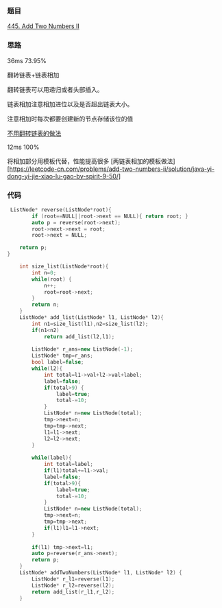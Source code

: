 ### 题目
[445. Add Two Numbers II](https://leetcode-cn.com/problems/add-two-numbers-ii/submissions/)
### 思路
36ms 73.95%

翻转链表+链表相加

翻转链表可以用递归或者头部插入。

链表相加注意相加进位以及是否超出链表大小。

注意相加时每次都要创建新的节点存储该位的值

[不用翻转链表的做法](https://leetcode-cn.com/problems/add-two-numbers-ii/solution/cdi-gui-jie-fa-by-naihai/)

12ms 100%

将相加部分用模板代替，性能提高很多
[两链表相加的模板做法][https://leetcode-cn.com/problems/add-two-numbers-ii/solution/java-yi-dong-yi-jie-xiao-lu-gao-by-spirit-9-50/]
### 代码
```c++
 ListNode* reverse(ListNode*root){
        if (root==NULL||root->next == NULL){ return root; }
        auto p = reverse(root->next);
        root->next->next = root;
        root->next = NULL;

	return p;
}

    int size_list(ListNode*root){
        int n=0;
        while(root) {
            n++;
            root=root->next;
        }
        return n;
    }
    ListNode* add_list(ListNode* l1, ListNode* l2){
        int n1=size_list(l1),n2=size_list(l2);
        if(n1<n2) 
            return add_list(l2,l1);
        
        ListNode* r_ans=new ListNode(-1);
        ListNode* tmp=r_ans;
        bool label=false;
        while(l2){
            int total=l1->val+l2->val+label;
            label=false;
            if(total>9) {
                label=true;
                total-=10;
            }
            ListNode* n=new ListNode(total);
            tmp->next=n;
            tmp=tmp->next;
            l1=l1->next;
            l2=l2->next;
        }
        
        while(label){
            int total=label;
            if(l1)total+=l1->val;
            label=false;
            if(total>9){
                label=true;
                total-=10;
            }
            ListNode* n=new ListNode(total);
            tmp->next=n;
            tmp=tmp->next;
            if(l1)l1=l1->next;
        }
        
        if(l1) tmp->next=l1;
        auto p=reverse(r_ans->next);
        return p;
    }
    ListNode* addTwoNumbers(ListNode* l1, ListNode* l2) {
        ListNode* r_l1=reverse(l1);
        ListNode* r_l2=reverse(l2);
        return add_list(r_l1,r_l2);
    }
```
